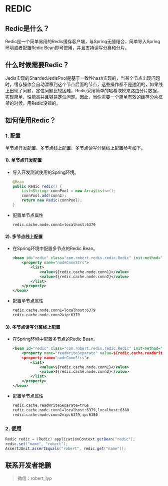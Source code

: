 # REDIC

## Redic是什么？

Redic是一个简单易用的Redis缓存客户端，与Spring无缝结合，简单导入Spring环境或者配置Redic Bean即可使用，并且支持读写分离和分片。

## 什么时候需要Redic？

Jedis实现的ShardedJedisPool是基于一致性hash实现的，当某个节点出现问题时，缓存操作会自动漂移到这个节点后面的节点，这些操作都不是透明的，如果线上出现了问题，定位问题比较困难，Redic采用简单的哈希取模来路由分片数据，实现简单、性能高并且容易定位问题。因此，当你需要一个简单有效的缓存分片框架的时候，用Redic没错的。

## 如何使用Redic？

### 1. 配置

单节点开发配置、多节点线上配置、多节点读写分离线上配置参考如下。

#### 1). 单节点开发配置

- 导入开发测试使用的Spring环境。

    ```java
    @Bean
    public Redic redic() {
        List<String> connPool = new ArrayList<>();
        connPool.add(conn1);
        return new Redic(connPool);
    }
    ```

- 配置单节点属性

    ```
    redic.cache.node.conn1=localhost:6379
    ```

#### 2). 多节点线上配置

- 在Spring环境中配置多节点的Redic Bean。

    ```xml
    <bean id="redic" class="com.robert.redis.redic.Redic" init-method="init">
        <property name="nodeConnStrs">
            <list>
                <value>${redic.cache.node.conn1}</value>
                <value>${redic.cache.node.conn2}</value>
            </list>
        </property>
    </bean>
    ```

- 配置单节点属性

    ```xml
    redic.cache.node.conn1=localhost:6379
    redic.cache.node.conn2=ip:6379
    ```

#### 3). 多节点读写分离线上配置

- 在Spring环境中配置多节点的Redic Bean。

    ```xml
    <bean id="redic" class="com.robert.redis.redic.Redic" init-method="init">
        <property name="readWriteSeparate" value=${redic.cache.readWriteSeparate}>
        <property name="nodeConnStrs">
            <list>
                <value>${redic.cache.node.conn1}</value>
                <value>${redic.cache.node.conn2}</value>
            </list>
        </property>
    </bean>
    ```

- 配置单节点属性

    ```xml
    redic.cache.readWriteSeparate=true
    redic.cache.node.conn1=localhost:6379,localhost:6380
    redic.cache.node.conn2=ip:6379,ip:6380
    ```

### 2. 使用

```java
Redic redic = (Redic) applicationContext.getBean("redic");   
redic.set("name", "robert");
AssertJUnit.assertEquals("robert", redic.get("name"));
```

## 联系开发者艳鹏

> 微信：robert_lyp